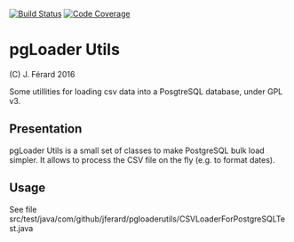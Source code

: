 [![Build Status](https://travis-ci.org/jferard/pgloaderutils.svg?branch=master)](https://travis-ci.org/jferard/pgloaderutils)
[![Code Coverage](https://img.shields.io/codecov/c/github/jferard/pgloaderutils/master.svg)](https://codecov.io/github/jferard/pgloaderutils?branch=master)

# pgLoader Utils
(C) J. Férard 2016

Some utillities for loading csv data into a PosgtreSQL database, under GPL v3.

## Presentation
pgLoader Utils is a small set of classes to make PostgreSQL bulk load simpler.
It allows to process the CSV file on the fly (e.g. to format dates).

## Usage
See file src/test/java/com/github/jferard/pgloaderutils/CSVLoaderForPostgreSQLTest.java
